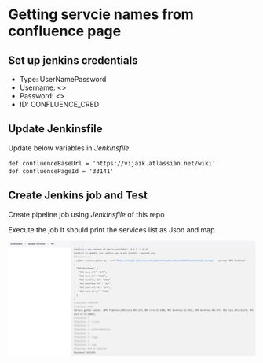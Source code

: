 # Getting servcie names from confluence page

## Set up jenkins credentials
- Type: UserNamePassword
- Username: <<confluce user email>>
- Password: <<conflunce api_token>>
- ID: CONFLUENCE_CRED

## Update Jenkinsfile
Update below variables in *Jenkinsfile*.
```
def confluenceBaseUrl = 'https://vijaik.atlassian.net/wiki'
def confluencePageId = '33141'
```

## Create Jenkins job and Test
Create pipeline job using *Jenkinsfile* of this repo

Execute the job
It should print the services list as Json and map

![jenkins-job-listing-services](https://github.com/kumvijaya/deploy-service-getter/blob/main/images/jenkins-job-listing-services.png)

